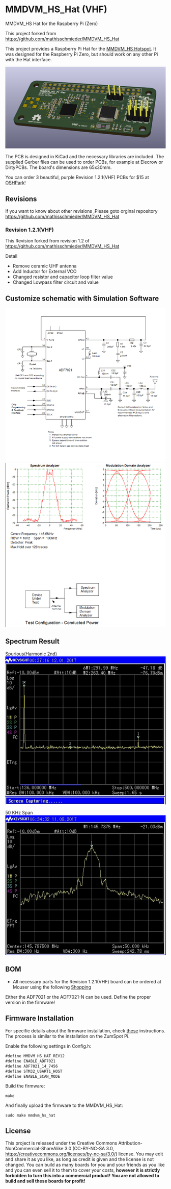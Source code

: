 # MMDVM_HS_Hat (VHF)
MMDVM_HS Hat for the Raspberry Pi (Zero)

This project forked from https://github.com/mathisschmieder/MMDVM_HS_Hat

This project provides a Raspberry Pi Hat for the [MMDVM_HS Hotspot](https://github.com/juribeparada/MMDVM_HS). It was designed for the Raspberry Pi Zero, but should work on any other Pi with the Hat interface. 

![PCB](https://github.com/HS8JCV/MMDVM_HS_Hat/blob/master/mmdvm_hs-hat.png)

The PCB is designed in KiCad and the necessary libraries are included. The supplied Gerber files can be used to order PCBs, for example at Elecrow or DirtyPCBs. The board's dimensions are 65x30mm.

You can order 3 beautiful, purple Revision 1.2.1(VHF) PCBs for $15 at [OSHPark](https://oshpark.com/shared_projects/D5eErGib)! 

## Revisions
If you want to know about other revisions ,Please goto  orginal repository https://github.com/mathisschmieder/MMDVM_HS_Hat
### Revision 1.2.1(VHF)
This Revision forked from revision 1.2 of https://github.com/mathisschmieder/MMDVM_HS_Hat

Detail
- Remove ceramic UHF antenna
- Add Inductor for External VCO
- Changed resistor and capacitor loop filter value
- Changed Lowpass filter circuit and value

## Customize schematic with Simulation Software
![SIM](https://github.com/HS8JCV/MMDVM_HS_Hat/blob/master/simulation_schematic.png)
![Spectrum](https://github.com/HS8JCV/MMDVM_HS_Hat/blob/master/simulation_spectrum.png)

## Spectrum Result

Spurious(Harmonic 2nd)
![Spur](https://github.com/HS8JCV/MMDVM_HS_Hat/blob/master/MMDVM_Hat_VHF_2nd.JPG)

50 KHz Span
![span](https://github.com/HS8JCV/MMDVM_HS_Hat/blob/master/MMDVM_Hat_VHF_50khz.jpg)

## BOM
* All necessary parts for the Revision 1.2.1(VHF) board can be ordered at Mouser using the following [Shopping](https://www.mouser.com/ProjectManager/ProjectDetail.aspx?AccessID=52a714bcd7)

Either the ADF7021 or the ADF7021-N can be used. Define the proper version in the firmware!

## Firmware Installation
For specific details about the firmware installation, check [these](https://github.com/juribeparada/MMDVM_HS#build-de-firmware-and-upload-to-zumspot-rpi) instructions. The process is similar to the installation on the ZumSpot Pi. 

Enable the following settings in Config.h:

    #define MMDVM_HS_HAT_REV12
    #define ENABLE_ADF7021
    #define ADF7021_14_7456
    #define STM32_USART1_HOST
    #define ENABLE_SCAN_MODE

Build the firmware:

    make

And finally upload the firmware to the MMDVM_HS_Hat:

    sudo make mmdvm_hs_hat

## License
This project is released under the Creative Commons Attribution-NonCommercial-ShareAlike 3.0 (CC-BY-NC-SA 3.0, https://creativecommons.org/licenses/by-nc-sa/3.0/) license. You may edit and share it as you like, as long as credit is given and the license is not changed. You can build as many boards for you and your friends as you like and you can even sell it to them to cover your costs, **however it is strictly forbidden to turn this into a commercial product! You are not allowed to build and sell these boards for profit!**
